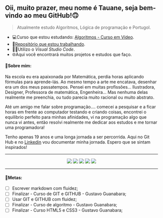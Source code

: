 ## Oii, muito prazer, meu nome é Tauane, seja bem-vindo ao meu GitHub!🙃
> Atualmente estudo Algoritmos, Lógica de programação e Portugol.
- 💻Curso que estou estudando: [Algoritmos - Curso em Vídeo](https://www.cursoemvideo.com/curso/curso-de-algoritmo/).
- 📔[Repositório que estou trabalhando](https://github.com/TauaneCustodio/Algoritmos_CursoEmVideo).
- ✌🏻Utilizo o _Visual Studio Code_.
- 🌐Aqui você encontrará muitos projetos e estudos que faço.
#### 👻Sobre mim:
Na escola eu era apaixonada por Matemática, perdia horas aplicando fórmulas para aprende-lás. Ao mesmo tempo a arte me encatava, desenhar era um dos meus passatempos. Pensei em muitas profissões... Ilustradora, Designer, Professora de matemática, Engenheira... 
Mas nenhuma delas realmente me preenchia, ou tudo parecia muito racional ou muito abstrato.  

Até um amigo me falar sobre programação.... comecei a pesquisar e a ficar horas em frente ao computador testando e criando coisas, encontrei o equilibrio perfeito para minhas afinidades, vi na programação algo que nunca vi antes, então resolvi realmente me dedicar aos estudos e me tornar uma programadora!  

Tenho apenas 19 anos e uma longa jornada a ser percorrida. Aqui no Git Hub e no [Linkedin](https://www.linkedin.com/in/tauanecustodio) vou documentar minha jornada. Espero que se sintam inspirados!  
***  
<p align="center">
  <img  src="https://img.shields.io/badge/-Notion-000000?style=for-the-badge&logo=Notion&logoColor=white"/>
  <img  src="https://img.shields.io/badge/-Visual%20Studio%20Code-23A9F2?style=for-the-badge&logo=Visual%20Studio%20Code&logoColor=white"/>
  <img  src="https://img.shields.io/badge/-Github-181717?style=for-the-badge&logo=GitHub&logoColor=white"/>
  <img  src="https://img.shields.io/badge/-Git-F44D27?style=for-the-badge&logo=Git&logoColor=white"/>
  <img  src="https://img.shields.io/badge/Markdown-000000?style=for-the-badge&logo=markdown&logoColor=white" />
  </p>  
  
--- 

#### 🎯Metas: 
- [ ] Escrever markdown com fluidez;
- [ ] Finalizar - Curso de GIT e GITHUB - Gustavo Guanabara;
- [ ] Usar GIT e GITHUB com fluidez;
- [ ] Finalizar - Curso de algoritmo - Gustavo Guanabara;
- [ ] Finalizar - Curso HTML5 e CSS3 - Gustavo Guanabara;
